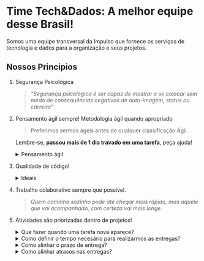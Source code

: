 # Time Tech&Dados: A melhor equipe desse Brasil!

Somos uma equipe transversal da Impulso que fornece os serviços de tecnologia e dados para a organização e seus projetos.

## Nossos Principios

1. Segurança Psicológica
    
    >*“Segurança psicológica é ser capaz de mostrar e se colocar sem medo de consequências negativas de auto-imagem, status ou carreira”*
    
2. Pensamento ágil sempre! Metodologia ágil quando apropriado
    
    >Preferimos sermos ágeis antes de qualquer classificação Ágil.
    
    Lembre-se, **passou mais de 1 dia travado em uma tarefa**, peça ajuda!
    
    <details>
      <summary>Pensamento ágil</summary>
        - Mudanças nos requisitos são bem-vindas, mesmo tardiamente no desenvolvimento. Processos ágeis tiram vantagem das mudanças visando vantagem competitiva para o cliente.<br>
            - Responder a mudanças mais que seguir um plano.<br>
        - Simplicidade - a arte de maximizar a quantidade de trabalho não realizado - é essencial.<br>
        - Nossa maior prioridade é satisfazer o cliente através da entrega contínua e adiantada de software com valor agregado.<br>
    </details>
        
3. Qualidade de código!
    <details>
      <summary>Ideais</summary>
          - Código ruim faz muito - código limpo é focado<br>
              - Menor é melhor<br>
          - Não deve ser redundante<br>
          - Variaveis devem ser significativas<br>
              - Evite numeros magicos<br>
          - Seu codigo deve ser facilmente estendido por qualquer outro desenvolvedor<br>
              - A linguagem com a qual você escreveu seu código deve parecer feita para o problema<br>
      </details>
            
4. Trabalho colaborativo sempre que possível.
    >*Quem caminha sozinho pode até chegar mais rápido, mas aquele que vai acompanhado, com certeza vai mais longe.*
    
5. Atividades são priorizadas dentro de projetos!
    <details>
      <summary>Que fazer quando uma tarefa nova aparece?</summary>
        - Alinhar repriorização com gestor: faço isto que apareceu novo e atraso na outra entrega? ou não?<br>
        - Não aceitar tarefas novas sem alinhar priorização e possíveis atrasos nas outras entregas<br>
        - Lembrete: as pessoas não sabem o que vocês têm no pratinho!<br>
    </details>

    <details>
      <summary>Como definir o tempo necesário para realizarmos as entregas?</summary>
        - Calcular em horas<br>
        - Para tarefas que nunca fiz o que são difíceis, ser mais conservador<br>
        - Sempre lembrar do tempo para fechar a entrega (deploy, fazer as conclusões, mandar mensagem slack, etc)<br>
        - Deixar sempre margem de segurança<br>
    </details>

    <details>
      <summary>Como alinhar o prazo de entrega?</summary>
        - Alinhar o momento da entrega com o stakeholder, não o tempo<br>
            - Ex: tarefa demora 1h mas eu não poderei fazer até daqui a 3 dias → prazo: 3 dias<br>
        - Deixar gordurinha *- melhor entregar antes do que depois, tudo na vida depende das expectativas*<br>
        - Não deixar a tarefa pela metade<br>
            - Deixar tempo para conclusões, revisão final, etc<br>
            - Ex: passar três dias fazendo uma análise e esquecer de colocar as unidades do gráfico<br>
    </details>

    <details>
      <summary>Como alinhar atrasos nas entregas?</summary>
        - Simplesmente falar! → *Oi! Escrevo para avisar que X tarefa vai atrasar por Y motivo, entregarei o dia Z, beleza?*<br>
        - Lembrar de priorizar corretamente sempre ;)<br>
    </details>
